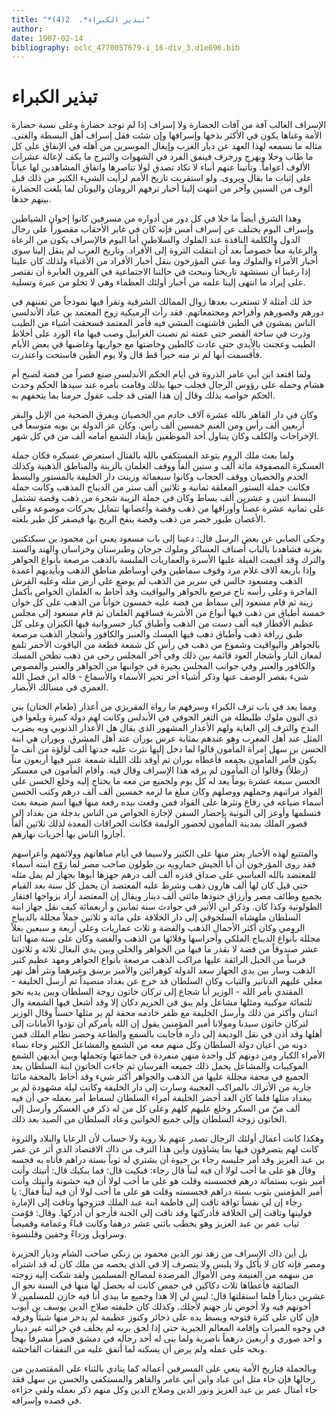 ```yaml
---
title: "*تبذير الكبراء*.  2(4)"
author: 
date: 1907-02-14
bibliography: oclc_4770057679-i_16-div_3.d1e696.bib
---
```




#  تبذير الكبراء 


 الإسراف الغالب آفة من آفات الحضارة ولا إسراف إذا لم توجد حضارة وعلى نسبة حضارة الأمة وغناها يكون في الأكثر بذخها وإسرافها وإن شئت فقل إسراف أهل البسطة والغنى. مثاله ما نسمعه لهذا العهد عن ديار الغرب وإيغال الموسرين من أهله في الإنفاق على كل ما طاب وحلا وبهرج وزخرف فينفق الفرد في الشهوات والتبرج ما يكف لإعالة عشرات الألوف أعواماً. وتأتينا عنهم أنباء لا تكاد تصدق لولا تناصرها واتفاق المشاهدين لها عياناً على إثبات ما يقال ويروى. ولو استقريت تاريخ الأمم لرأيت الشيء الكثير من ذلك قبل ألوف من السنين وآخر من انتهت إلينا أخبار ترفهم الرومان واليونان لما بلغت الحضارة بينهم حدها. 

 وهذا الشرق أيضاً ما خلا في كل دور من أدواره من مسرفين كانوا إخوان الشياطين وإسراف اليوم يختلف عن إسراف أمس فإنه كان في غابر الأحقاب مقصوراً على رجال الدول والكلمة النافذة عند الملوك والسلاطين أما اليوم فالإسراف يكون من الرعاة والرعاية معاً خصوصاً بعد أن انتقلت الثروة إلى الأفراد. وتاريخ العرب لم ينقل إلينا سوى أخبار الأمراء والملوك وما عني المؤرخون بنقل أخبار الأفراد من الأغنياء ولذلك كان علينا إذا رغبنا أن نستشهد تاريخنا ونبحث في حالتنا الاجتماعية في القرون العابرة أن نقتصر على إيراد ما انتهى إلينا علمه من أخبار أولئك العظماء وهي لا تخلو من عبرة وتسلية. 

 خذ لك أمثلة لا تستغرب بعدها زوال الممالك الشرقية وتقرأ فيها نموذجاً من تفننهم في دورهم وقصورهم وأفراحم ومجتمعاتهم. فقد رأت الرميكية زوج المعتمد بن عباد الأندلسي الناس يمشون في الطين فاشتهت المشي فيه فأمر المعتمد فسحقت أشياء من الطيب وذرت في ساحة القصر حتى عمته ثم نصبت الغرابيل وصب فيها ماء الورد على أخلاط الطيب وعجنت بالأيدي حتى عادت كالطين وخاضتها مع جواريها وغاضبها في بعض الأيام فأقسمت أنها لم تر منه خيراً قط قال ولا يوم الطين فاستحت واعتذرت. 

 ولما اقتعد ابن أبي عامر الذروة في أيام الحكم الأندلسي صنع قصراً من فضة لصبح أم هشام وحمله على رؤوس الرجال فجلب حبها بذلك وقامت بأمره عند سيدها الحكم وحدث الحكم خواصه بذلك وقال إن هذا الفتى قد جلب عقول حرمنا بما يتحفهم به. 

 وكان في دار القاهر بالله  عشرة  آلاف  خادم من الخصيان ويفرق الضحية من الإبل والبقر   أربعين  ألف  رأس ومن الغنم  خمسين  ألف  رأس. وكان عز الدولة بن بويه متوسعاً في الإخراجات والكلف وكان يتناول  أحد  الموظفين بإيقاد الشمع أمامه  ألف  من في كل شهر. 

 ولما بعث ملك الروم يتوعد المستكفي بالله بالقتال استعرض عسكره فكان جملة العسكرة المصفوفة  مائة  ألف  و  ستين  ألفاً ووقف الغلمان بالزينة والمناطق الذهبية وكذلك الخدم والخصيان ووقف الحجاب وكانوا  سبعمائة  وزينت دار الخليفة بالمستور والبسط فكانت جملة الستور المعلقة  ثمانية  و  ثلاثين  ألف  ستر من الديباج المذهب وكانت جملة البسط  اثنين  و  عشرين  ألف  بساط وكان في جملة الزينة شجرة من ذهب وفضة تشتمل على  ثمانية  عشرة  غصناً وأوراقها من ذهب وفضة وأغصانها تتمايل بحركات موضوعة وعلى الأغصان طيور خضر من ذهب وفضة ينفخ الريح بها فيصفر كل طير بلغته. 

 وحكى الصابي عن بعض الرسل قال: دعينا إلى باب مسعود يعني ابن محمود بن سبكتكنين بغزنة فشاهدنا بالباب أصناف العساكر وملوك جرجان وطبرستان وخراسان والهند والسند والترك وقد أقيمت الفيلة عليها الأسرة والعماريات الملبسة بالذهب مرصعة بأنواع الجواهر وإذا بأربعة  آلاف  غلام مرد وقوف سماطين وفي أوساطم مناطق الذهب وبأيديهم أعمدة الذهب ومسعود جالس في سرير من الذهب لم يوضع على أرض مثله وعليه الفرش الفاخرة وعلى رأسه تاج مرصع بالجواهر واليواقيت وقد أحاط به الغلمان الخواص بأكمل زينة ثم قام مسعود إلى سماط من فضة عليه  خمسون  خواناً من الذهب على كل خوان  خمسة  أطباق من ذهب فيها أنواع من الأشربة فساقهم الغلمان ثم قام مسعود إلى مجلس عظيم الأقطار فيه  ألف  دست من الذهب وأطباق كبار خسروانية فيها الكيزان وعلى كل طبق زرافة ذهب وأطباق ذهب فيها المسك والعنبر والكافور وأشجار الذهب مرصعة بالجواهر واليواقيت وشموع من ذهب في رأس كل شمعة قطعة من الياقوت الأحمر تلمع لمعان النار وأشجار العود قائمة بين ذلك وفي آخر المجلس رحى من ذهب تطحن المسك والكافور والعنبر وفي جوانب المجلس بحيرة في جوانبها من الجواهر والعنبر والفصوص شيء بقصر الوصف عنها وذكر أشياء أخر تحير الأسماء والأسماع - قاله ابن فضل الله العمري في مسالك الأبصار. 

 ومما يعد في باب ترف الكبراء وسرفهم ما رواة المقريزي من أعذار (طعام الختان) بني   ذي النون ملوك طليطلة من الثغر الجوفي في الأندلس وكانت لهم دولة كبيرة وبلغوا في البذخ والترف إلى الغاية ولهم الأعذار المشهور الذي يقال هل الأعذار الذنوبي وبه يضرب المثل عند أهل المغرب وهو عندهم بمثابة عرس بوران عند أهل المشرق. وبوران هي ابنة الحسن بن سهل امرأة المأمون قالوا لما دخل إليها نثرت عليه جدتها  ألف  لؤلؤة من أنف ما يكون فأمر المأمون بجمعه فأعطاه بوران ثم أوقد تلك الليلة شمعة عنبر فيها  أربعون  مناً (رطلاً) وقالوا أن المأمون لم يرقه هذا الإسراف وقال فيه. وأقام المأمون في معسكر الحسن  سبعة  عشرة  يوماً يعد له كل يوم ولجميع من معه ما يحتاج إليه وخلع الحسن على القواد مراتبهم وحملهم ووصلهم وكان مبلغ ما لزمه  خمسين  ألف  ألف درهم وكتب الحسن أسماء ضياعه في رقاع ونثرها على القواد فمن وقعت بيده رقعة منها فيها اسم ضيعة بعث فتسلمها وأوعز إلى النوتية بإحضار السفن لإجازة الخواص من الناس بدجلة من بغداد إلى قصور الملك بمدينة المأمون لحضور الوليمة فكانت الحراقات المعدة لذلك  ثلاثين  ألفاً أجازوا الناس بها أخريات نهارهم. 

 والمتتبع لهذه الأخبار يعثر منها على الكثير ولاسيما في أيام مباهاتهم وولائمهم وأعراسهم فقد روى المؤرخون أن أبا الجيش خمارويه بن طولون صاحب مصر لما زوّج ابنته أسماء للمعتضد بالله العباسي على صداق قدره  ألف  ألف درهم جهزها أبوها بجهاز لم يمل مثله حتى قيل كان لها  ألف  هارون ذهب وشرط عليه المعتضد أن يحمل كل سنة بعد القيام بجميع وطائف مصر وأرزاق جنودها مائتي  ألف  دينار ويقال إن المعتضد أراد بزواجها افتقار الطولونية وكذا كان. وذكر ابن الأثير في حوادث سنة  ثمانين  و  أربعمائة  كيف نقل جهاز ابنة السلطان ملهشاه السلجوقي إلى دار الخلافة على  مائة  و  ثلاثين  جملاً مجللة بالديباج الرومي وكان أكثر الأحمال الذهب والفضة و  ثلاث  عماريات وعلى  أربعة  و  سبعين  بغلاً مجللة بأنواع الديباج الملكي وأجراسها وقلائها من الذهب والفضة وكان على  ستة  منها  اثنا  عشر  صندوقاً من فضة لا بقدر ما فيها من الجواهر والحلي وبين يدي البغال  ثلاثة  و  ثلاثون  فرساً من الخيل الرائقة عليها مراكب الذهب مرصعة بأنواع الجواهر ومهد عظيم كثير الذهب وسار بين يدي الجهاز سعد الدولة كوهرائين والأمير برسق وغيرهما ونثر أهل نهر مغلى عليهم الدنانير والثياب وكان السلطان قد خرج عن بغداد متصيداً ثم أرسل   الخليفة - المقتدي بأمر الله - الوزير أبا شجاع إلى تركان خاتون زوجة السلطان وبين يديه نحو  ثلثمائة  موكبية ومثلها مشاعل ولم يبق في الحريم دكان إلا وقد أشعل فيها الشمعة وال  اثنتان  وأكثر من ذلك وأرسل الخليفة مع ظفر خادمه محفة لم ير مثلها حسناً وقال الوزير لتركان خاتون سيدنا ومولانا أمير المؤمنين يقول إن الله يأمركم أن تؤدوا الأمانات إلى أهلها وقد أذن في نقل الوديعة إلى داره فأجابت بالسمع والطاعة وحضر نظام الملك فمن دونه من أعيان دولة السلطان وكل منهم معه من الشمع والمشاعل الكثير وجاء نساء الأمراء الكبار ومن دونهم كل واحدة منهن منفردة في جماعتها وتجملها وبين أيديهن الشمع الموكبيات والمشاعل يحمل ذلك جميعه الفرسان ثم جاءت الخاتون ابنة السلطان يعد الجميع في محفة مجللة عليها من الذهب والجواهر أكثر شيء وقد أحاط بالمحفة مائتا جارية من الأتراك بالمراكب العجيبة وسارت إلى دار الخليفة وكانت ليلة مشهودة لم ير ببغداد مثلها فلما كان الغد أحضر الخليفة أمراء السلطان لسماط أمر بعمله حي أن فيه  ألف  منّ من السكر وخلع عليهم كلهم وعلى كل من له ذكر في العسكر وأرسل إلى الخاتون زوجة السلطان وإلى جميع الخواتين وعاد السلطان من الصيد بعد ذلك. 

 وهكذا كانت أعمال أولئك الرجال تصدر عنهم بلا روية ولا حساب لأن الرعايا والبلاد والثروة كانت لهم يتصرفون فيها بما يشاؤون وأين هذا الترف من ذاك الاقتصاد الذي أثر عن عمر بن عبد العزيز وقد أمر جليسه رجاء بن حيوة أن يشتري له ثوباً بستة دراهم فأتاه به فجسه وقال هو على ما أحب لولا أن فيه ليناً قال رجاء: فبكيت قال: فما يبكيك قال: أتيتك وأنت أمير بثوب بستمائة درهم فجسسته وقلت هو على ما أحب لولا أن فيه خشونة وأتيتك وأنت أمير المؤمنين بثوب بستة دراهم فجسسته وقلت هو على ما أحب لولا أن فيه ليناً فقال: يا رجاء إن لي نفساً تواقة تاقت إلى فاطمة ابنة عبد الملك فتزوجها وتاقت إلى الإمارة فوليتها وتاقت إلى الخلافة فأدركتها وقد تاقت إلى الجنة فأرجو أن أدركها. وقال: قوّمت ثياب عمر بن عبد العزيز وهو يخطب باثني  عشر  درهما وكانت قباءً وعمامة وقميصاً وسراويل ورداءً وخفين وقلنسوة. 

 بل أين ذاك الإسراف من زهد نور الدين محمود بن زنكي صاحب الشام وديار الجزيرة ومصر فإنه كان لا يأكل ولا يلبس ولا يتصرف إلا في الذي يخصه من ملك كان له قد   اشتراه من سهمه من الغنيمة ومن الأموال المرصدة لمصالح المسلمين ولقد شكت إليه زوجته الضائقة فأعطاها  ثلاث  دكاكين في حمص كانت له يحصل لها منها في السنة نحو ال  عشرين  ديناراً فلما استقلتها قال: ليس لي إلا هذا وجميع ما بيدي أنا فيه خازن للمسلمين لا أخونهم فيه ولا أخوض نار جهنم لأجلك. وكذلك كان خليفته صلاح الدين يوسف بن أيوب فإن كان على كثرة فتوحه وبسط يده على ذخائر وكنوز عظيمة لم يدخر منها شيئاً وفرقه في وجوه المبرات وإقامة المعالم الخيرية حتى إذا لحق بربه لم يخلف في خزائنه غير دينار و  احد  صوري و  أربعين  درهماً ناصرية ولما بنى له  أحد  رجاله في دمشق قصراً مشرفاً بهجاً وبخه على عمله ولم يرض أن يسكنه لما أنفق عليه من النفقات الفاحشة. 

 وبالجملة فتاريخ الأمة ينعي على المسرفين أعماله كما ينادي بالثناء على المقتصدين من رجالها فإن جاء مثل ابن عباد وابن أبي عامر والقاهر والمستكفي والحسن بن سهل فقد جاء أمثال عمر بن عبد العزيز ونور الدين وصلاح الدين وكل منهم ذكر بعمله ولقي جزاءه في قصده وإسرافه. 
